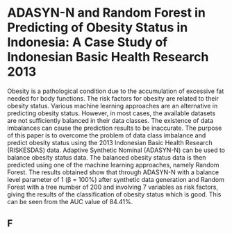 # ADASYN-N and Random Forest in Predicting of Obesity Status in Indonesia: A Case Study of Indonesian Basic Health Research 2013
Obesity is a pathological condition due to the accumulation of excessive fat  needed  for  body  functions.  The  risk  factors  for  obesity  are  related  to  their  obesity  status.  Various machine learning approaches are an alternative in predicting obesity status. However, in most cases, the available datasets are not sufficiently balanced in their data classes. The existence of data imbalances can cause the prediction results to be inaccurate. The purpose of this paper is to overcome  the  problem  of  data  class  imbalance  and  predict  obesity  status  using  the  2013 Indonesian  Basic  Health  Research  (RISKESDAS)  data.  Adaptive  Synthetic  Nominal (ADASYN-N) can be used to balance obesity status data. The balanced obesity status data is then predicted using one of the machine learning approaches, namely Random Forest. The results obtained show that through ADASYN-N with a balance level parameter of 1 (β = 100%) after synthetic data generation and Random Forest with a tree number of 200 and involving 7 variables as risk factors, giving the results of the classification of obesity status which is good. This can be seen from the AUC value of 84.41%.
## F
